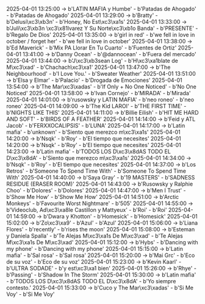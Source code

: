 2025-04-01 13:25:00 -> b'LATIN MAFIA y Humbe' - b'Patadas de Ahogado' - b'Patadas de Ahogado'
2025-04-01 13:29:00 -> b'Bratty' - b'Delusi\xc3\xb3n' - b'Honey, No Est\xc3\xa1s'
2025-04-01 13:33:00 -> b'Juli\xc3\xb3n \xc3\x81lvarez Y Su Norte\xc3\xb1o Banda' - b'PRESENTE' - b'Regalo De Dios'
2025-04-01 13:35:00 -> b'girl in red' - b'we fell in love in october / forget her' - b'we fell in love in october'
2025-04-01 13:38:00 -> b'Ed Maverick' - b'Mix PA Llorar En Tu Cuarto' - b'Fuentes de Ortiz'
2025-04-01 13:41:00 -> b'Danny Ocean' - b'@dannocean' - b'Fuera del mercado'
2025-04-01 13:44:00 -> b'J\xc3\xb3sean Log' - b'H\xc3\xa1blate de M\xc3\xad' - b'Chachach\xc3\xa1'
2025-04-01 13:47:00 -> b'The Neighbourhood' - b'I Love You.' - b'Sweater Weather'
2025-04-01 13:51:00 -> b'Elsa y Elmar' - b'Palacio' - b'Drogada de Emociones'
2025-04-01 13:54:00 -> b'The Mar\xc3\xadas' - b'If Only + No One Noticed' - b'No One Noticed'
2025-04-01 13:58:00 -> b'Ivan Cornejo' - b'MIRADA' - b'Mirada'
2025-04-01 14:01:00 -> b'rusowsky y LATIN MAFIA' - b'neo roneo' - b'neo roneo'
2025-04-01 14:09:00 -> b'The Kid LAROI' - b'THE FIRST TIME' - b'NIGHTS LIKE THIS'
2025-04-01 14:11:00 -> b'Billie Eilish' - b'HIT ME HARD AND SOFT' - b'BIRDS OF A FEATHER'
2025-04-01 14:14:00 -> b'Feid y ATL Jacob' - b'FERXXOCALIPSIS' - b'LUNA'
2025-04-01 14:17:00 -> b'Latin mafia' - b'unknown' - b'Siento que merezco m\xc3\xa1s'
2025-04-01 14:20:00 -> b'Nsqk' - b'Roy' - b'El tiempo que necesites'
2025-04-01 14:20:00 -> b'Nsqk' - b'Roy' - b'El tiempo que necesites'
2025-04-01 14:23:00 -> b'Latin mafia' - b'TODOS LOS D\xc3\x8dAS TODO EL D\xc3\x8dA' - b'Siento que merezco m\xc3\xa1s'
2025-04-01 14:34:00 -> b'Nsqk' - b'Roy' - b'El tiempo que necesites'
2025-04-01 14:37:00 -> b'Los Retros' - b'Someone To Spend Time With' - b'Someone To Spend Time With'
2025-04-01 14:40:00 -> b'Saya Gray' - b'19 MASTERS' - b'SADNESS RESIDUE (ERASER ROOM)'
2025-04-01 14:43:00 -> b'Rusowsky y Ralphie Choo' - b'Dolores' - b'Dolores'
2025-04-01 14:47:00 -> b'Men I Trust' - b'Show Me How' - b'Show Me How'
2025-04-01 14:51:00 -> b'Arctic Monkeys' - b'Favourite Worst Nightmare' - b'505'
2025-04-01 14:55:00 -> b'Videoclub, Ad\xc3\xa8le Castillon y Mattyeux' - b'Roi' - b'Roi'
2025-04-01 14:59:00 -> b'Dwara y Khotton' - b'Homesick' - b'Homesick'
2025-04-01 15:02:00 -> b'Zo\xc3\xa9' - b'Azul' - b'Azul'
2025-04-01 15:06:00 -> b'Liana Flores' - b'recently' - b'rises the moon'
2025-04-01 15:08:00 -> b'Esteman y Daniela Spalla' - b'Te Alejas M\xc3\xa1s De M\xc3\xad' - b'Te Alejas M\xc3\xa1s De M\xc3\xad'
2025-04-01 15:12:00 -> b'Hybs' - b'Dancing with my phone' - b'Dancing with my phone'
2025-04-01 15:15:00 -> b'Latin mafia' - b'Sal rosa' - b'Sal rosa'
2025-04-01 15:20:00 -> b'Mai Grc' - b'Eco de su voz' - b'Eco de su voz'
2025-04-01 15:23:00 -> b'Kevin Kaarl' - b'ULTRA SODADE' - b'y est\xc3\xa1 bien'
2025-04-01 15:26:00 -> b'Rhye' - b'Passing' - b'Shadow In The Storm'
2025-04-01 15:30:00 -> b'Latin mafia' - b'TODOS LOS D\xc3\x8dAS TODO EL D\xc3\x8dA' - b'Yo siempre contesto.'
2025-04-01 15:33:00 -> b'Cuco y The Mar\xc3\xadas' - b'Si Me Voy' - b'Si Me Voy'
